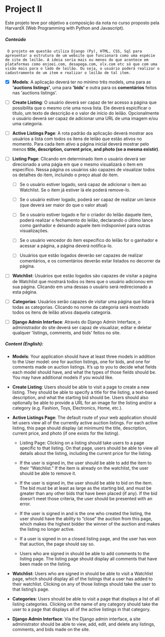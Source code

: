 # Project II

Este projeto teve por objetivo a composição da nota no curso proposto pela HarvardX (Web Programming with Python and Javascript).

##### Conteúdo

`` O projeto em questão utiliza Django (Py), HTML, CSS, Sql para apresentar a estrutura de um website que funcionará como uma espécie de site de leilão. A ideia seria mais ou menos do que acontece em plataformas como enjoei.com, desapega.com, olx.com etc só que com uma visão mais para o lado de leilão. Ou seja, o usuário poderá realizar o cadastramento de um item e realizar o leilão de tal item.``

* [x] **Models**: A aplicação deverá ter no mínimo três models, uma para as **'auctions listings'**, uma para **'bids'** e outra para os **comentários** feitos nas 'auctions listings'.

* [ ] **Create Listing**: O usuário deverá ser capaz de ter acesso a página que possibilita que o mesmo crie uma nova lista. Ele deverá espicificar o título, um texto de descrição e o valor de início do leilão. Opcionalmente o usuário deverá ser capaz de adicionar uma URL de uma imagem e/ou uma categoria.

* [ ] **Active Listings Page**: A rota padrão da aplicação deverá mostrar aos usuários a lista com todos os itens de leilão que estão ativos no momento. Para cada item ativo a página inicial deverá mostrar pelo menos **title, description, current price, and photo (se a mesma existir)**.

* [ ] **Listing Page**: Clicando em determinado item o usuário deverá ser direcionado a uma págia em que o mesmo visualizará o item em específico. Nessa página os usuários são capazes de visualizar todos os detalhes do item, incluindo o preço atual do item.

    * [ ] Se o usuário estiver logado, será capaz de adicionar o item ao Watchlist. Se o item já estiver lá ele poderá remove-lo.

    * [ ] Se o usuário estiver logado, poderá ser capaz de realizar um lance (que deverá ser maior do que o valor atual)

    * [ ] Se o usuário estiver logado e for o criador do leilão daquele item, poderá realizar o fechamento do leilão, declarando o último lance como ganhador e deixando aquele item indisponível para outras visualizações.

    * [ ] Se o usuário vencedor do item específico do leilão for o ganhador e acessar a página, a página deverá notifica-lo.

    * [ ] Usuários que estão logados deverão ser capazes de realizar comentários, e os comentários deverão estar listados no decorrer da página.

* [ ] **Watchlist**: Usuários que estão logados são capazes de visitar a página de Watchlist que mostrará todos os itens que o usuário adicionou em sua página. Clicando em uma dessas o usuário será redirecionado a esta página.

* [ ] **Categorias**: Usuários serão capazes de visitar uma página que listará todas as categorias. Clicando no nome da categoria será mostrado todos os itens de leilão ativos daquela categoria.

* [ ] **Django Admin Interface**: Através do Django Admin Interface, o administrador do site deverá ser capaz de visualizar, editar e deletar qualquer 'listings, comments, and bids' feitos no site.


##### Content (English): 

* **Models**: Your application should have at least three models in addition to the User model: one for auction listings, one for bids, and one for comments made on auction listings. It’s up to you to decide what fields each model should have, and what the types of those fields should be. You may have additional models if you would like.

* **Create Listing**: Users should be able to visit a page to create a new listing. They should be able to specify a title for the listing, a text-based description, and what the starting bid should be. Users should also optionally be able to provide a URL for an image for the listing and/or a category (e.g. Fashion, Toys, Electronics, Home, etc.).

* **Active Listings Page**: The default route of your web application should let users view all of the currently active auction listings. For each active listing, this page should display (at minimum) the title, description, current price, and photo (if one exists for the listing).

    *   Listing Page: Clicking on a listing should take users to a page specific to that listing. On that page, users should be able to view all details about the listing, including the current price for the listing.

    *   If the user is signed in, the user should be able to add the item to their “Watchlist.” If the item is already on the watchlist, the user should be able to remove it.

    *   If the user is signed in, the user should be able to bid on the item. The bid must be at least as large as the starting bid, and must be greater than any other bids that have been placed (if any). If the bid doesn’t meet those criteria, the user should be presented with an error.

    *   If the user is signed in and is the one who created the listing, the user should have the ability to “close” the auction from this page, which makes the highest bidder the winner of the auction and makes the listing no longer active.

    *   If a user is signed in on a closed listing page, and the user has won that auction, the page should say so.

    *   Users who are signed in should be able to add comments to the listing page. The listing page should display all comments that have been made on the listing.

* **Watchlist**: Users who are signed in should be able to visit a Watchlist page, which should display all of the listings that a user has added to their watchlist. Clicking on any of those listings should take the user to that listing’s page.

* **Categories**: Users should be able to visit a page that displays a list of all listing categories. Clicking on the name of any category should take the user to a page that displays all of the active listings in that category.

* **Django Admin Interface**: Via the Django admin interface, a site administrator should be able to view, add, edit, and delete any listings, comments, and bids made on the site.


